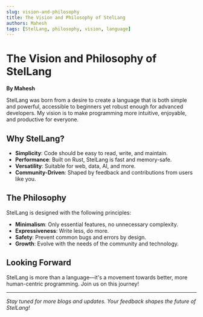 ```yaml
---
slug: vision-and-philosophy
title: The Vision and Philosophy of StelLang
authors: Mahesh
tags: [StelLang, philosophy, vision, language]
---
```


# The Vision and Philosophy of StelLang

**By Mahesh**

StelLang was born from a desire to create a language that is both simple and powerful, accessible to beginners yet robust enough for advanced developers. My vision is to make programming more intuitive, enjoyable, and productive for everyone.

## Why StelLang?

- **Simplicity**: Code should be easy to read, write, and maintain.
- **Performance**: Built on Rust, StelLang is fast and memory-safe.
- **Versatility**: Suitable for web, data, AI, and more.
- **Community-Driven**: Shaped by feedback and contributions from users like you.

## The Philosophy

StelLang is designed with the following principles:

- **Minimalism**: Only essential features, no unnecessary complexity.
- **Expressiveness**: Write less, do more.
- **Safety**: Prevent common bugs and errors by design.
- **Growth**: Evolve with the needs of the community and technology.

## Looking Forward

StelLang is more than a language—it's a movement towards better, more human-centric programming. Join us on this journey!

---

*Stay tuned for more blogs and updates. Your feedback shapes the future of StelLang!* 